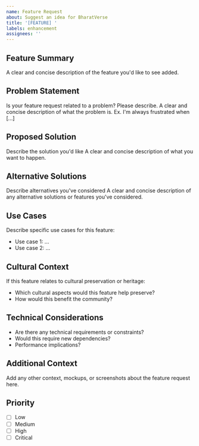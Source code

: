 ```yaml
---
name: Feature Request
about: Suggest an idea for BharatVerse
title: '[FEATURE] '
labels: enhancement
assignees: ''
---
```


## Feature Summary
A clear and concise description of the feature you'd like to see added.

## Problem Statement
Is your feature request related to a problem? Please describe.
A clear and concise description of what the problem is. Ex. I'm always frustrated when [...]

## Proposed Solution
Describe the solution you'd like
A clear and concise description of what you want to happen.

## Alternative Solutions
Describe alternatives you've considered
A clear and concise description of any alternative solutions or features you've considered.

## Use Cases
Describe specific use cases for this feature:
- Use case 1: ...
- Use case 2: ...

## Cultural Context
If this feature relates to cultural preservation or heritage:
- Which cultural aspects would this feature help preserve?
- How would this benefit the community?

## Technical Considerations
- Are there any technical requirements or constraints?
- Would this require new dependencies?
- Performance implications?

## Additional Context
Add any other context, mockups, or screenshots about the feature request here.

## Priority
- [ ] Low
- [ ] Medium
- [ ] High
- [ ] Critical